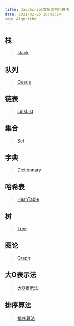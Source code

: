 ```yaml
---
title: JavaScript数据结构和算法
date: 2021-02-25 16:41:24
tag: Algorithm
---
```


## 栈
>[stack](/algorithm/structure-algorithm/stack "栈")

## 队列
>[Queue](/algorithm/structure-algorithm/Queue "队列")

## 链表
>[LinkList](/algorithm/structure-algorithm/LinkList "链表")

## 集合
>[Set](/algorithm/structure-algorithm/Set "集合")

## 字典
>[Dictionnary](/algorithm/structure-algorithm/Dictionary "字典")

## 哈希表
>[HashTable](/algorithm/structure-algorithm/HashTable "哈希表")

## 树
>[Tree](/algorithm/structure-algorithm/Tree "树")

## 图论
>[Graph](/algorithm/structure-algorithm/Graph "图论")

## 大O表示法
>[大O表示法](/algorithm/structure-algorithm/bigO "大O表示法")

## 排序算法
>[排序算法](/algorithm/structure-algorithm/sort "排序算法")